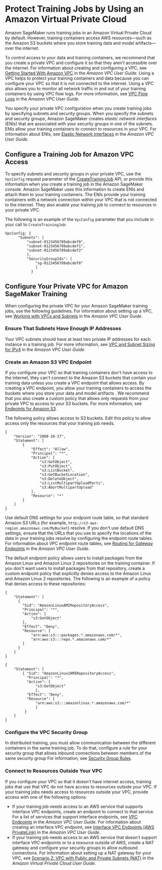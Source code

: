 # Protect Training Jobs by Using an Amazon Virtual Private Cloud<a name="train-vpc"></a>

Amazon SageMaker runs training jobs in an Amazon Virtual Private Cloud by default\. However, training containers access AWS resources—such as the Amazon S3 buckets where you store training data and model artifacts—over the internet\.

To control access to your data and training containers, we recommend that you create a private VPC and configure it so that they aren't accessible over the internet\. For information about creating and configuring a VPC, see [Getting Started With Amazon VPC](https://docs.aws.amazon.com/AmazonVPC/latest/UserGuide/getting-started-ipv4.html) in the *Amazon VPC User Guide*\. Using a VPC helps to protect your training containers and data because you can configure your VPC so that it is not connected to the internet\. Using a VPC also allows you to monitor all network traffic in and out of your training containers by using VPC flow logs\. For more information, see [VPC Flow Logs](https://docs.aws.amazon.com/AmazonVPC/latest/UserGuide/flow-logs.html) in the *Amazon VPC User Guide*\.

You specify your private VPC configuration when you create training jobs by specifying subnets and security groups\. When you specify the subnets and security groups, Amazon SageMaker creates *elastic network interfaces* \(ENIs\) that are associated with your security groups in one of the subnets\. ENIs allow your training containers to connect to resources in your VPC\. For information about ENIs, see [Elastic Network Interfaces](https://docs.aws.amazon.com/AmazonVPC/latest/UserGuide/VPC_ElasticNetworkInterfaces.html) in the *Amazon VPC User Guide*\.

## Configure a Training Job for Amazon VPC Access<a name="train-vpc-configure"></a>

To specify subnets and security groups in your private VPC, use the `VpcConfig` request parameter of the [CreateTrainingJob](API_CreateTrainingJob.md) API, or provide this information when you create a training job in the Amazon SageMaker console\. Amazon SageMaker uses this information to create ENIs and attach them to your training containers\. The ENIs provide your training containers with a network connection within your VPC that is not connected to the internet\. They also enable your training job to connect to resources in your private VPC\.

The following is an example of the `VpcConfig` parameter that you include in your call to `CreateTrainingJob`:

```
VpcConfig: {
      "Subnets": [
          "subnet-0123456789abcdef0",
          "subnet-0123456789abcdef1",
          "subnet-0123456789abcdef2"
          ],
          "SecurityGroupIds": [
              "sg-0123456789abcdef0"
              ]
            }
```

## Configure Your Private VPC for Amazon SageMaker Training<a name="train-vpc-vpc"></a>

When configuring the private VPC for your Amazon SageMaker training jobs, use the following guidelines\. For information about setting up a VPC, see [Working with VPCs and Subnets](https://docs.aws.amazon.com/AmazonVPC/latest/UserGuide/working-with-vpcs.html) in the *Amazon VPC User Guide*\.

### Ensure That Subnets Have Enough IP Addresses<a name="train-vpc-ip"></a>

Your VPC subnets should have at least two private IP addresses for each instance in a training job\. For more information, see [VPC and Subnet Sizing for IPv4](https://docs.aws.amazon.com/AmazonVPC/latest/UserGuide/VPC_Subnets.html#vpc-sizing-ipv4) in the *Amazon VPC User Guide*\.

### Create an Amazon S3 VPC Endpoint<a name="train-vpc-s3"></a>

If you configure your VPC so that training containers don't have access to the internet, they can't connect to the Amazon S3 buckets that contain your training data unless you create a VPC endpoint that allows access\. By creating a VPC endpoint, you allow your training containers to access the buckets where you store your data and model artifacts \. We recommend that you also create a custom policy that allows only requests from your private VPC to access to your S3 buckets\. For more information, see [Endpoints for Amazon S3](https://docs.aws.amazon.com/AmazonVPC/latest/UserGuide/vpc-endpoints-s3.html)\.

The following policy allows access to S3 buckets\. Edit this policy to allow access only the resources that your training job needs\.

```
{
    "Version": "2008-10-17",
    "Statement": [
        {
            "Effect": "Allow",
            "Principal": "*",
            "Action": [
                "s3:GetObject",
                "s3:PutObject",
                "s3:ListBucket",
                "s3:GetBucketLocation",
                "s3:DeleteObject",
                "s3:ListMultipartUploadParts",
                "s3:AbortMultipartUpload"
            ],
            "Resource": "*"
        }
    ]
}
```

Use default DNS settings for your endpoint route table, so that standard Amazon S3 URLs \(for example, `http://s3-aws-region.amazonaws.com/MyBucket`\) resolve\. If you don't use default DNS settings, ensure that the URLs that you use to specify the locations of the data in your training jobs resolve by configuring the endpoint route tables\. For information about VPC endpoint route tables, see [Routing for Gateway Endpoints](https://docs.aws.amazon.com/AmazonVPC/latest/UserGuide/vpce-gateway.html#vpc-endpoints-routing) in the *Amazon VPC User Guide*\.

The default endpoint policy allows users to install packages from the Amazon Linux and Amazon Linux 2 repositories on the training container\. If you don't want users to install packages from that repository, create a custom endpoint policy that explicitly denies access to the Amazon Linux and Amazon Linux 2 repositories\. The following is an example of a policy that denies access to these repositories:

```
{ 
    "Statement": [ 
      { 
        "Sid": "AmazonLinuxAMIRepositoryAccess",
        "Principal": "*",
        "Action": [ 
            "s3:GetObject" 
        ],
        "Effect": "Deny",
        "Resource": [
            "arn:aws:s3:::packages.*.amazonaws.com/*",
            "arn:aws:s3:::repo.*.amazonaws.com/*"
        ] 
      } 
    ] 
} 

{ 
    "Statement": [ 
        { "Sid": "AmazonLinux2AMIRepositoryAccess",
          "Principal": "*",
          "Action": [ 
              "s3:GetObject" 
              ],
          "Effect": "Deny",
          "Resource": [
              "arn:aws:s3:::amazonlinux.*.amazonaws.com/*" 
              ] 
         } 
    ] 
}
```

### Configure the VPC Security Group<a name="train-vpc-groups"></a>

In distributed training, you must allow communication between the different containers in the same training job\. To do that, configure a rule for your security group that allows inbound connections between members of the same security group For information, see [Security Group Rules](https://docs.aws.amazon.com/AmazonVPC/latest/UserGuide/VPC_SecurityGroups.html#SecurityGroupRules)\.

### Connect to Resources Outside Your VPC<a name="train-vpc-nat"></a>

If you configure your VPC so that it doesn't have internet access, training jobs that use that VPC do not have access to resources outside your VPC\. If your training jobs needs access to resources outside your VPC, provide access with one of the following options:
+ If your training job needs access to an AWS service that supports interface VPC endpoints, create an endpoint to connect to that service\. For a list of services that support interface endpoints, see [VPC Endpoints](https://docs.aws.amazon.com/AmazonVPC/latest/UserGuide/vpc-endpoints.html) in the *Amazon VPC User Guide*\. For information about creating an interface VPC endpoint, see [Interface VPC Endpoints \(AWS PrivateLink\)](https://docs.aws.amazon.com/AmazonVPC/latest/UserGuide/vpce-interface.html) in the *Amazon VPC User Guide*\.
+ If your training job needs access to an AWS service that doesn't support interface VPC endpoints or to a resource outside of AWS, create a NAT gateway and configure your security groups to allow outbound connections\. For information about setting up a NAT gateway for your VPC, see [Scenario 2: VPC with Public and Private Subnets \(NAT\)](https://docs.aws.amazon.com/AmazonVPC/latest/UserGuide/VPC_Scenario2.html) in the *Amazon Virtual Private Cloud User Guide*\.